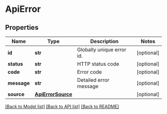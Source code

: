 # ApiError

## Properties
Name | Type | Description | Notes
------------ | ------------- | ------------- | -------------
**id** | **str** | Globally unique error id. | [optional] 
**status** | **str** | HTTP status code | [optional] 
**code** | **str** | Error code | [optional] 
**message** | **str** | Detailed error message | [optional] 
**source** | [**ApiErrorSource**](ApiErrorSource.md) |  | [optional] 

[[Back to Model list]](../README.md#documentation-for-models) [[Back to API list]](../README.md#documentation-for-api-endpoints) [[Back to README]](../README.md)

